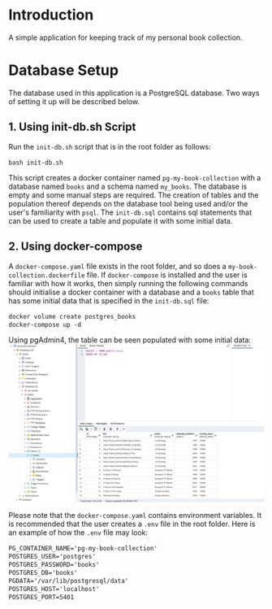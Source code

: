 # Introduction
A simple application for keeping track of my personal book collection.

# Database Setup
The database used in this application is a PostgreSQL database. Two ways of setting it up will be described below.

## 1. Using init-db.sh Script
Run the `init-db.sh` script that is in the root folder as follows:
```
bash init-db.sh
```
This script creates a docker container named `pg-my-book-collection` with a database named `books` and a schema named `my_books`. The database is empty and some manual steps are required. The creation of tables and the population thereof depends on the database tool being used and/or the user's familiarity with `psql`. The `init-db.sql` contains sql statements that can be used to create a table and populate it with some initial data. 

## 2. Using docker-compose
A `docker-compose.yaml` file exists in the root folder, and so does a `my-book-collection.dockerfile` file. If `docker-compose` is installed and the user is familiar with how it works, then simply running the following commands should initialise a docker container with a database and a `books` table that has some initial data that is specified in the `init-db.sql` file:

```
docker volume create postgres_books
docker-compose up -d
```
Using pgAdmin4, the table can be seen populated with some initial data:
![BOOKS table in PgAdmin4](public/assets/images/pgadmin4-books-table.png?raw=true "BOOKS Table")

Please note that the `docker-compose.yaml` contains environment variables. It is recommended that the user creates a `.env` file in the root folder. Here is an example of how the `.env` file may look:
```
PG_CONTAINER_NAME='pg-my-book-collection'
POSTGRES_USER='postgres'
POSTGRES_PASSWORD='books'
POSTGRES_DB='books'
PGDATA='/var/lib/postgresql/data'
POSTGRES_HOST='localhost'
POSTGRES_PORT=5401
```



